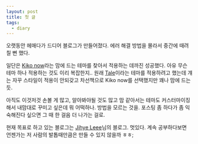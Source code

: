 ```yaml
---
layout: post
title: 첫 글
tags:
  - diary
---
```


오랫동안 헤매다가 드디어 블로그가 만들어졌다.
에러 해결 방법을 몰라서 중간에 때려칠 뻔 했다. 

일단은 [Kiko now](https://github.com/AWEEKJ/kiko-now)라는 맘에 드는 테마를 찾아서 적용하는 데까진 성공했다.
아유 무슨 테마 하나 적용하는 것도 이리 복잡한지..
원래 [Tale](https://github.com/chesterhow/tale/)이라는 테마를 적용하려고 했는데 걔는 자꾸 스타일이 적용이 안되갖고
차선책으로 Kiko now를 선택했지만 꽤나 맘에 드는 듯.

아직도 이것저것 손볼 게 많고, 알아봐야될 것도 많고
맘 같아서는 테마도 커스터마이징해서 내맘대로 꾸미고 싶은데
뭐 어떡하나. 방법을 모르는 것을.
포스팅 좀 하다가 좀 익숙해진다 싶으면 그 때 한 걸음 더 나가는 걸로.


현재 목표로 하고 있는 블로그는 [Jihye Leee](http://jihyeleee.com/)님의 블로그. 
멋있다.
계속 공부하다보면 언젠가는 저 사람의 발톱때만큼은 만들 수 있지 않을까 ㅎㅎ;